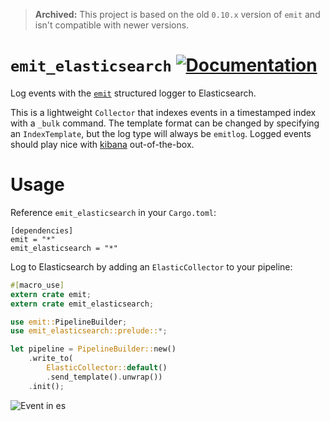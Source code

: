 > **Archived:** This project is based on the old `0.10.x` version of `emit` and isn't compatible with newer versions.

# `emit_elasticsearch` [![Documentation](https://img.shields.io/badge/docs-rustdoc-orange.svg)](https://emit-rs.github.io/emit_elasticsearch/emit_elasticsearch/)

Log events with the [`emit`](http://emit-rs.github.io/emit/emit/index.html) structured logger to Elasticsearch.

This is a lightweight `Collector` that indexes events in a timestamped index with a `_bulk` command.
The template format can be changed by specifying an `IndexTemplate`, but the log type will always
be `emitlog`.
Logged events should play nice with [kibana](http://elastic.co) out-of-the-box.

# Usage

Reference `emit_elasticsearch` in your `Cargo.toml`:

```
[dependencies]
emit = "*"
emit_elasticsearch = "*"
```

Log to Elasticsearch by adding an `ElasticCollector` to your pipeline:

```rust
#[macro_use]
extern crate emit;
extern crate emit_elasticsearch;

use emit::PipelineBuilder;
use emit_elasticsearch::prelude::*;

let pipeline = PipelineBuilder::new()
    .write_to(
        ElasticCollector::default()
        .send_template().unwrap())
    .init();
```

![Event in es](https://github.com/emit-rs/emit_elasticsearch/blob/master/assets/event_in_es.png)
